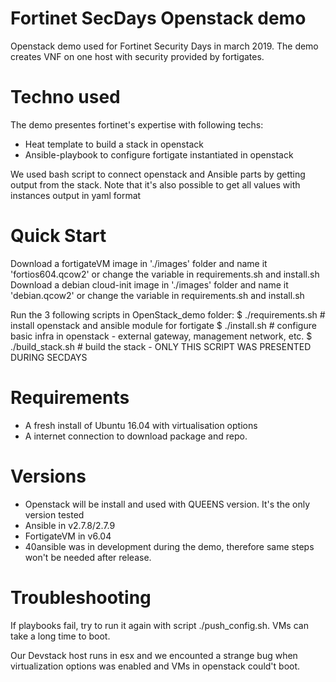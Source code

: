 # Fortinet SecDays Openstack demo

Openstack demo used for Fortinet Security Days in march 2019.
The demo creates VNF on one host with security provided by fortigates.

# Techno used

The demo presentes fortinet's expertise with following techs:
- Heat template to build a stack in openstack
- Ansible-playbook to configure fortigate instantiated in openstack

We used bash script to connect openstack and Ansible parts by getting output from the stack.
Note that it's also possible to get all values with instances output in yaml format

# Quick Start

Download a fortigateVM image in './images' folder and name it 'fortios604.qcow2' or change the variable in requirements.sh and install.sh
Download a debian cloud-init image in './images' folder and name it 'debian.qcow2' or change the variable in requirements.sh and install.sh

Run the 3 following scripts in OpenStack_demo folder:
$ ./requirements.sh # install openstack and ansible module for fortigate
$ ./install.sh      # configure basic infra in openstack - external gateway, management network, etc.
$ ./build_stack.sh  # build the stack - ONLY THIS SCRIPT WAS PRESENTED DURING SECDAYS

# Requirements

- A fresh install of Ubuntu 16.04 with virtualisation options
- A internet connection to download package and repo.

# Versions

- Openstack will be install and used with QUEENS version. It's the only version tested
- Ansible in v2.7.8/2.7.9
- FortigateVM in v6.04
- 40ansible was in development during the demo, therefore same steps won't be needed after release.

# Troubleshooting

If playbooks fail, try to run it again with script ./push_config.sh. VMs can take a long time to boot.

Our Devstack host runs in esx and we encounted a strange bug when virtualization options was enabled and VMs in openstack could't boot.

